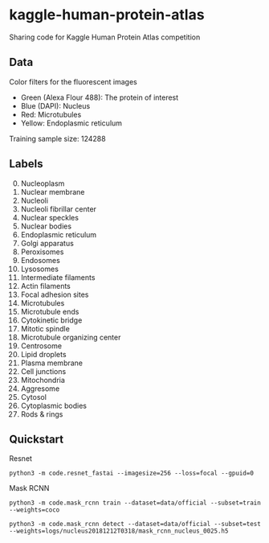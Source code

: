 # kaggle-human-protein-atlas
Sharing code for Kaggle Human Protein Atlas competition

## Data
Color filters for the fluorescent images

  * Green (Alexa Flour 488): The protein of interest
  * Blue (DAPI): Nucleus
  * Red: Microtubules
  * Yellow: Endoplasmic reticulum

Training sample size: 124288

## Labels
  0.   Nucleoplasm
  1.   Nuclear membrane
  2.   Nucleoli
  3.   Nucleoli fibrillar center
  4.   Nuclear speckles
  5.   Nuclear bodies
  6.   Endoplasmic reticulum
  7.   Golgi apparatus
  8.   Peroxisomes
  9.   Endosomes
  10.  Lysosomes
  11.  Intermediate filaments
  12.  Actin filaments
  13.  Focal adhesion sites
  14.  Microtubules
  15.  Microtubule ends
  16.  Cytokinetic bridge
  17.  Mitotic spindle
  18.  Microtubule organizing center
  19.  Centrosome
  20.  Lipid droplets
  21.  Plasma membrane
  22.  Cell junctions
  23.  Mitochondria
  24.  Aggresome
  25.  Cytosol
  26.  Cytoplasmic bodies
  27.  Rods & rings

## Quickstart
Resnet

`python3 -m code.resnet_fastai --imagesize=256 --loss=focal --gpuid=0`

Mask RCNN

`python3 -m code.mask_rcnn train --dataset=data/official --subset=train --weights=coco`

`python3 -m code.mask_rcnn detect --dataset=data/official --subset=test --weights=logs/nucleus20181212T0318/mask_rcnn_nucleus_0025.h5`
